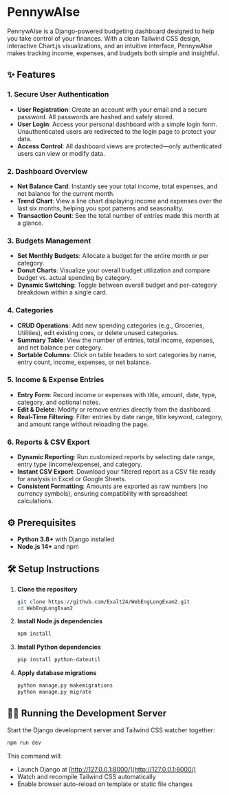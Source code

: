 # PennywAIse

PennywAIse is a Django-powered budgeting dashboard designed to help you take control of your finances. With a clean Tailwind CSS design, interactive Chart.js visualizations, and an intuitive interface, PennywAIse makes tracking income, expenses, and budgets both simple and insightful.

## ✨ Features

### 1. Secure User Authentication

- **User Registration**: Create an account with your email and a secure password. All passwords are hashed and safely stored.
- **User Login**: Access your personal dashboard with a simple login form. Unauthenticated users are redirected to the login page to protect your data.
- **Access Control**: All dashboard views are protected—only authenticated users can view or modify data.

### 2. Dashboard Overview

- **Net Balance Card**: Instantly see your total income, total expenses, and net balance for the current month.
- **Trend Chart**: View a line chart displaying income and expenses over the last six months, helping you spot patterns and seasonality.
- **Transaction Count**: See the total number of entries made this month at a glance.

### 3. Budgets Management

- **Set Monthly Budgets**: Allocate a budget for the entire month or per category.
- **Donut Charts**: Visualize your overall budget utilization and compare budget vs. actual spending by category.
- **Dynamic Switching**: Toggle between overall budget and per-category breakdown within a single card.

### 4. Categories

- **CRUD Operations**: Add new spending categories (e.g., Groceries, Utilities), edit existing ones, or delete unused categories.
- **Summary Table**: View the number of entries, total income, expenses, and net balance per category.
- **Sortable Columns**: Click on table headers to sort categories by name, entry count, income, expenses, or net balance.

### 5. Income & Expense Entries

- **Entry Form**: Record income or expenses with title, amount, date, type, category, and optional notes.
- **Edit & Delete**: Modify or remove entries directly from the dashboard.
- **Real-Time Filtering**: Filter entries by date range, title keyword, category, and amount range without reloading the page.

### 6. Reports & CSV Export

- **Dynamic Reporting**: Run customized reports by selecting date range, entry type (income/expense), and category.
- **Instant CSV Export**: Download your filtered report as a CSV file ready for analysis in Excel or Google Sheets.
- **Consistent Formatting**: Amounts are exported as raw numbers (no currency symbols), ensuring compatibility with spreadsheet calculations.

## ⚙️ Prerequisites

- **Python 3.8+** with Django installed
- **Node.js 14+** and npm

## 🛠 Setup Instructions

1. **Clone the repository**

   ```bash
   git clone https://github.com/Exalt24/WebEngLongExam2.git
   cd WebEngLongExam2
   ```

2. **Install Node.js dependencies**

   ```bash
   npm install
   ```

3. **Install Python dependencies**

   ```bash
   pip install python-dateutil
   ```

4. **Apply database migrations**

   ```bash
   python manage.py makemigrations
   python manage.py migrate
   ```

## 🏃‍♂️ Running the Development Server

Start the Django development server and Tailwind CSS watcher together:

```bash
npm run dev
```

This command will:

- Launch Django at [http://127.0.0.1:8000/](http://127.0.0.1:8000/)
- Watch and recompile Tailwind CSS automatically
- Enable browser auto-reload on template or static file changes
